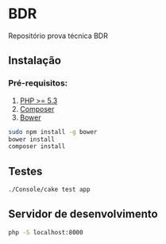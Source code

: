 # BDR
Repositório prova técnica BDR

## Instalação
### Pré-requisitos:
1. [PHP >= 5.3](https://www.php.net/)
2. [Composer](https://getcomposer.org/)
3. [Bower](http://bower.io/)

```bash
sudo npm install -g bower
bower install
composer install
```

## Testes

```bash
./Console/cake test app
```

## Servidor de desenvolvimento

```bash
php -S localhost:8000
```
